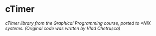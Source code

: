# cTimer

###### cTimer library from the Graphical Programming course, ported to *NIX systems. (Original code was written by Vlad Chetrușca)

